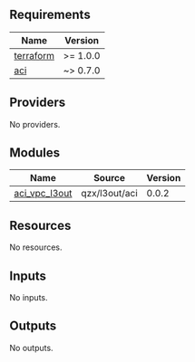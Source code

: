 <!-- BEGIN_TF_DOCS -->
## Requirements

| Name | Version |
|------|---------|
| <a name="requirement_terraform"></a> [terraform](#requirement\_terraform) | >= 1.0.0 |
| <a name="requirement_aci"></a> [aci](#requirement\_aci) | ~> 0.7.0 |

## Providers

No providers.

## Modules

| Name | Source | Version |
|------|--------|---------|
| <a name="module_aci_vpc_l3out"></a> [aci\_vpc\_l3out](#module\_aci\_vpc\_l3out) | qzx/l3out/aci | 0.0.2 |

## Resources

No resources.

## Inputs

No inputs.

## Outputs

No outputs.
<!-- END_TF_DOCS -->